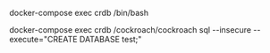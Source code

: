 docker-compose exec crdb /bin/bash


docker-compose exec crdb /cockroach/cockroach sql --insecure --execute="CREATE DATABASE test;"
